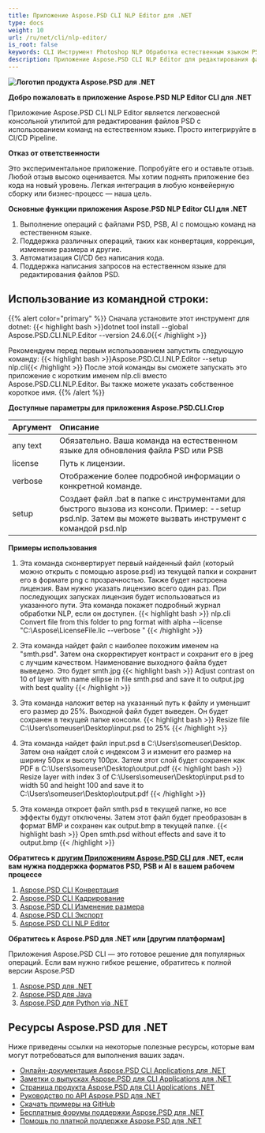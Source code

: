 ```yaml
---
title: Приложение Aspose.PSD CLI NLP Editor для .NET
type: docs
weight: 10
url: /ru/net/cli/nlp-editor/
is_root: false
keywords: CLI Инструмент Photoshop NLP Обработка естественным языком PSD Консольная библиотека C# API
description: Приложение Aspose.PSD CLI NLP Editor для редактирования файлов PSD, PSB и AI. Автоматизация CI/CD без написания кода. Поддерживает обработку естественного языка для редактирования файлов PSD. Просто напишите свой запрос на естественном языке для выполнения таких операций, как конвертация, коррекция, изменение размера и др. Для работы не требуется установка Adobe Photoshop или Adobe Illustrator, и может быть запущено в консоли без дополнительного кода.
---
```


**![Логотип продукта Aspose.PSD для .NET](home_1.png)**

**Добро пожаловать в приложение Aspose.PSD NLP Editor CLI для .NET**

Приложение Aspose.PSD CLI NLP Editor является легковесной консольной утилитой для редактирования файлов PSD с использованием команд на естественном языке. Просто интегрируйте в CI/CD Pipeline.

**Отказ от ответственности**

Это экспериментальное приложение. Попробуйте его и оставьте отзыв. Любой отзыв высоко оценивается. Мы хотим поднять приложение без кода на новый уровень. Легкая интеграция в любую конвейерную сборку или бизнес-процесс — наша цель.

**Основные функции приложения Aspose.PSD NLP Editor CLI для .NET**

1. Выполнение операций с файлами PSD, PSB, AI с помощью команд на естественном языке.
2. Поддержка различных операций, таких как конвертация, коррекция, изменение размера и другие.
3. Автоматизация CI/CD без написания кода.
4. Поддержка написания запросов на естественном языке для редактирования файлов PSD.

## **Использование из командной строки:**

{{% alert color="primary" %}}
Сначала установите этот инструмент для dotnet:
{{< highlight bash >}}dotnet tool install --global Aspose.PSD.CLI.NLP.Editor --version 24.6.0{{< /highlight >}}

Рекомендуем перед первым использованием запустить следующую команду:
{{< highlight bash >}}Aspose.PSD.CLI.NLP.Editor --setup nlp.cli{{< /highlight >}}
После этой команды вы сможете запускать это приложение с коротким именем nlp.cli вместо Aspose.PSD.CLI.NLP.Editor. Вы также можете указать собственное короткое имя.
{{% /alert %}}


**Доступные параметры для приложения Aspose.PSD.CLI.Crop**

| **Аргумент** | **Описание**                         |
|:-------------|:----------------------------------------|
| any text     | Обязательно. Ваша команда на естественном языке для обновления файла PSD или PSB      |
| license      | Путь к лицензии.                    |
| verbose      | Отображение более подробной информации о конкретной команде. |
| setup        | Создает файл .bat в папке с инструментами для быстрого вызова из консоли. Пример: --setup psd.nlp. Затем вы можете вызвать инструмент с командой psd.nlp |

**Примеры использования**

1. Эта команда сконвертирует первый найденный файл (который можно открыть с помощью aspose.psd) из текущей папки и сохранит его в формате png с прозрачностью. Также будет настроена лицензия. Вам нужно указать лицензию всего один раз. При последующих запусках лицензия будет использоваться из указанного пути. Эта команда покажет подробный журнал обработки NLP, если он доступен.
{{< highlight bash >}}
  nlp.cli Convert file from this folder to png format with alpha --license "C:\Aspose\LicenseFile.lic --verbose "
{{< /highlight >}}

2. Эта команда найдет файл с наиболее похожим именем на "smth.psd". Затем она скорректирует контраст и сохранит его в jpeg с лучшим качеством. Наименование выходного файла будет выведено. Это будет smth.jpg
{{< highlight bash >}}
Adjust contrast on 10 of layer with name ellipse in file smth.psd and save it to output.jpg with best quality
{{< /highlight >}}

3. Эта команда наложит ветер на указанный путь к файлу и уменьшит его размер до 25%. Выходной файл будет выведен. Он будет сохранен в текущей папке консоли.
{{< highlight bash >}}
Resize file C:\Users\someuser\Desktop\input.psd to 25%
{{< /highlight >}}

4. Эта команда найдет файл input.psd в C:\Users\someuser\Desktop\. Затем она найдет слой с индексом 3 и изменит его размер на ширину 50px и высоту 100px. Затем этот слой будет сохранен как PDF в C:\Users\someuser\Desktop\output.pdf
{{< highlight bash >}}
 Resize layer with index 3 of C:\Users\someuser\Desktop\input.psd to width 50 and height 100 and save it to C:\Users\someuser\Desktop\output.pdf
 {{< /highlight >}}

 5. Эта команда откроет файл smth.psd в текущей папке, но все эффекты будут отключены. Затем этот файл будет преобразован в формат BMP и сохранен как output.bmp в текущей папке.
 {{< highlight bash >}}
 Open smth.psd without effects and save it to output.bmp
  {{< /highlight >}}

**Обратитесь к [другим Приложениям Aspose.PSD CLI](https://docs.aspose.com/psd/net/cli) для .NET, если вам нужна поддержка форматов PSD, PSB и AI в вашем рабочем процессе**

1. [Aspose.PSD CLI Конвертация](/ru/psd/net/cli/convert)
2. [Aspose.PSD CLI Кадрирование](/ru/psd/net/cli/crop)
3. [Aspose.PSD CLI Изменение размера](/ru/psd/net/cli/resize)
4. [Aspose.PSD CLI Экспорт](/ru/psd/net/cli/export)
5. [Aspose.PSD CLI NLP Editor](/ru/psd/net/cli/nlp-editor)

**Обратитесь к Aspose.PSD для .NET или [другим платформам]**

Приложения Aspose.PSD CLI — это готовое решение для популярных операций. Если вам нужно гибкое решение, обратитесь к полной версии Aspose.PSD

1. [Aspose.PSD для .NET](https://releases.aspose.com/psd/net/)
2. [Aspose.PSD для Java](https://releases.aspose.com/psd/java/) 
3. [Aspose.PSD для Python via .NET](https://releases.aspose.com/psd/python-net/)

## **Ресурсы Aspose.PSD для .NET**

Ниже приведены ссылки на некоторые полезные ресурсы, которые вам могут потребоваться для выполнения ваших задач.

- [Онлайн-документация Aspose.PSD CLI Applications для .NET](/ru/psd/net/cli/conversion)
- [Заметки о выпусках Aspose.PSD для CLI Applications для .NET](/ru/psd/net/cli/conversion/release-notes/)
- [Страница продукта Aspose.PSD для CLI Applications .NET](https://products.aspose.com/psd/net/cli)
- [Руководство по API Aspose.PSD для .NET](https://reference.aspose.com/net/psd)
- [Скачать примеры на GitHub](https://github.com/aspose-psd/CLI-Applications)
- [Бесплатные форумы поддержки Aspose.PSD для .NET](https://forum.aspose.com/c/psd)
- [Помощь по платной поддержке Aspose.PSD для .NET](https://helpdesk.aspose.com/)
